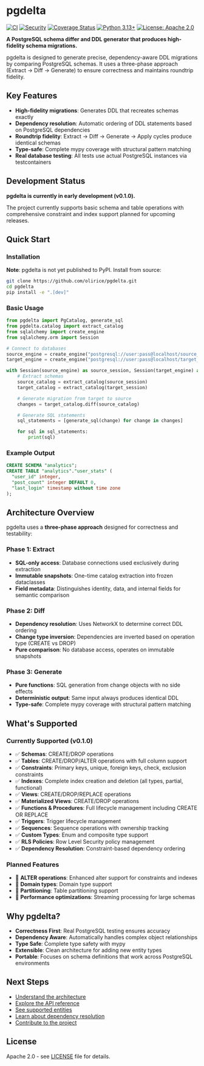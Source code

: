 # pgdelta

[![CI](https://github.com/olirice/pgdelta/workflows/CI/badge.svg)](https://github.com/olirice/pgdelta/actions/workflows/ci.yml)
[![Security](https://github.com/olirice/pgdelta/workflows/Security%20&%20Dependencies/badge.svg)](https://github.com/olirice/pgdelta/actions/workflows/security.yml)
[![Coverage Status](https://coveralls.io/repos/github/olirice/pgdelta/badge.svg?branch=master)](https://coveralls.io/github/olirice/pgdelta?branch=master)
[![Python 3.13+](https://img.shields.io/badge/python-3.13+-blue.svg)](https://www.python.org/downloads/)
[![License: Apache 2.0](https://img.shields.io/badge/License-Apache_2.0-blue.svg)](https://opensource.org/licenses/Apache-2.0)

**A PostgreSQL schema differ and DDL generator that produces high-fidelity schema migrations.**

pgdelta is designed to generate precise, dependency-aware DDL migrations by comparing PostgreSQL schemas. It uses a three-phase approach (Extract → Diff → Generate) to ensure correctness and maintains roundtrip fidelity.

## Key Features

- **High-fidelity migrations**: Generates DDL that recreates schemas exactly
- **Dependency resolution**: Automatic ordering of DDL statements based on PostgreSQL dependencies
- **Roundtrip fidelity**: Extract → Diff → Generate → Apply cycles produce identical schemas
- **Type-safe**: Complete mypy coverage with structural pattern matching
- **Real database testing**: All tests use actual PostgreSQL instances via testcontainers

## Development Status

**pgdelta is currently in early development (v0.1.0).**

The project currently supports basic schema and table operations with comprehensive constraint and index support planned for upcoming releases.

## Quick Start

### Installation

**Note**: pgdelta is not yet published to PyPI. Install from source:

```bash
git clone https://github.com/olirice/pgdelta.git
cd pgdelta
pip install -e ".[dev]"
```

### Basic Usage

```python
from pgdelta import PgCatalog, generate_sql
from pgdelta.catalog import extract_catalog
from sqlalchemy import create_engine
from sqlalchemy.orm import Session

# Connect to databases
source_engine = create_engine("postgresql://user:pass@localhost/source_db")
target_engine = create_engine("postgresql://user:pass@localhost/target_db")

with Session(source_engine) as source_session, Session(target_engine) as target_session:
    # Extract schemas
    source_catalog = extract_catalog(source_session)
    target_catalog = extract_catalog(target_session)

    # Generate migration from target to source
    changes = target_catalog.diff(source_catalog)

    # Generate SQL statements
    sql_statements = [generate_sql(change) for change in changes]

    for sql in sql_statements:
        print(sql)
```

### Example Output

```sql
CREATE SCHEMA "analytics";
CREATE TABLE "analytics"."user_stats" (
  "user_id" integer,
  "post_count" integer DEFAULT 0,
  "last_login" timestamp without time zone
);
```

## Architecture Overview

pgdelta uses a **three-phase approach** designed for correctness and testability:

### Phase 1: Extract
- **SQL-only access**: Database connections used exclusively during extraction
- **Immutable snapshots**: One-time catalog extraction into frozen dataclasses
- **Field metadata**: Distinguishes identity, data, and internal fields for semantic comparison

### Phase 2: Diff
- **Dependency resolution**: Uses NetworkX to determine correct DDL ordering
- **Change type inversion**: Dependencies are inverted based on operation type (CREATE vs DROP)
- **Pure comparison**: No database access, operates on immutable snapshots

### Phase 3: Generate
- **Pure functions**: SQL generation from change objects with no side effects
- **Deterministic output**: Same input always produces identical DDL
- **Type-safe**: Complete mypy coverage with structural pattern matching

## What's Supported

### Currently Supported (v0.1.0)
- ✅ **Schemas**: CREATE/DROP operations
- ✅ **Tables**: CREATE/DROP/ALTER operations with full column support
- ✅ **Constraints**: Primary keys, unique, foreign keys, check, exclusion constraints
- ✅ **Indexes**: Complete index creation and deletion (all types, partial, functional)
- ✅ **Views**: CREATE/DROP/REPLACE operations
- ✅ **Materialized Views**: CREATE/DROP operations
- ✅ **Functions & Procedures**: Full lifecycle management including CREATE OR REPLACE
- ✅ **Triggers**: Trigger lifecycle management
- ✅ **Sequences**: Sequence operations with ownership tracking
- ✅ **Custom Types**: Enum and composite type support
- ✅ **RLS Policies**: Row Level Security policy management
- ✅ **Dependency Resolution**: Constraint-based dependency ordering

### Planned Features
- 🔄 **ALTER operations**: Enhanced alter support for constraints and indexes
- 🔄 **Domain types**: Domain type support
- 🔄 **Partitioning**: Table partitioning support
- 🔄 **Performance optimizations**: Streaming processing for large schemas

## Why pgdelta?

- **Correctness First**: Real PostgreSQL testing ensures accuracy
- **Dependency Aware**: Automatically handles complex object relationships
- **Type Safe**: Complete type safety with mypy
- **Extensible**: Clean architecture for adding new entity types
- **Portable**: Focuses on schema definitions that work across PostgreSQL environments

## Next Steps

- [Understand the architecture](architecture.md)
- [Explore the API reference](api/python.md)
- [See supported entities](entities/overview.md)
- [Learn about dependency resolution](dependency-resolution.md)
- [Contribute to the project](contributing/setup.md)

## License

Apache 2.0 - see [LICENSE](https://github.com/olirice/pgdelta/blob/master/LICENSE) file for details.
